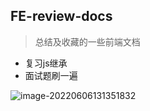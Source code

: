 ## FE-review-docs

> 总结及收藏的一些前端文档





- 复习js继承
- 面试题刷一遍





![image-20220606131351832](C:/Users/June/AppData/Roaming/Typora/typora-user-images/image-20220606131351832.png)
